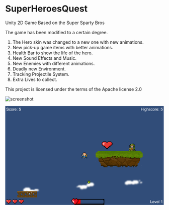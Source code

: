 # SuperHeroesQuest
Unity 2D Game Based on the Super Sparty Bros


The game has been modified to a certain degree.
1. The Hero skin was changed to a new one with new animations.
2. New pick-up game items with better animations.
3. Health Bar to show the life of the hero.
4. New Sound Effects and Music.
5. New Enemies with different animations.
6. Deadly new Environment.
7. Tracking Projectile System.
8. Extra Lives to collect.


This project is licensed under the terms of the Apache license 2.0


![screenshot](https://user-images.githubusercontent.com/64089173/103840347-0b515f80-509a-11eb-9de1-1bd28bd31653.png)

![alt text](https://github.com/Rompos/SuperHeroesQuest/blob/master/screenshot.png?raw=true)

